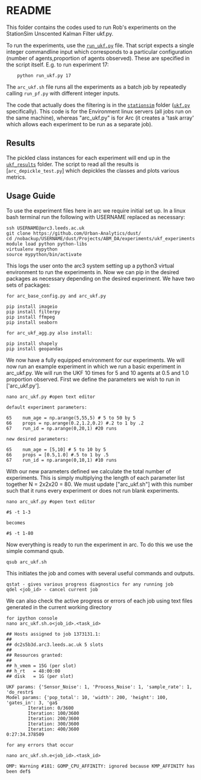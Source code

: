 # README

This folder contains the codes used to run Rob's experiments on the StationSim Unscented Kalman Filter ukf.py.

To run the experiments, use the [`run_ukf.py`](./run_pf.py) file. That script expects a single integer commandline input which corresponds to a particular configuration (number of agents,proportion of agents observed). These are specified in the script itself. E.g. to run experiment 17:

```
	python run_ukf.py 17
```

The `arc_ukf.sh` file runs all the experiments as a batch job by repeatedly calling `run_pf.py` with different integer inputs.

The code that actually does the filtering is in the [`stationsim`](../../stationsim) folder ([`ukf.py`](../../stationsim/particle_filter.py) specifically). This code is for the Environment linux servers (all jobs run on the same machine), whereas "arc_ukf.py" is for Arc (it creates a 'task array' which allows each experiment to be run as a separate job).

## Results

The pickled class instances for each experiment will end up in the [`ukf_results`](./results) folder. The script to read all the results is [`arc_depickle_test.py`] which depickles the classes and plots various metrics. 

## Usage Guide

To use the experiment files here in arc we require initial set up. In a linux bash terminal run the following with USERNAME replaced as necessary:

```
ssh USERNAME@arc3.leeds.ac.uk
git clone https://github.com/Urban-Analytics/dust/
cd /nobackup/USERNAME/dust/Projects/ABM_DA/experiments/ukf_experiments
module load python python-libs
virtualenv mypython
source mypython/bin/activate
```

This logs the user onto the arc3 system setting up a python3 virtual environment to run the experiments in. Now we can pip in the desired packages as necessary depending on the desired experiment. We have two sets of packages:

```
for arc_base_config.py and arc_ukf.py

pip install imageio
pip install filterpy
pip install ffmpeg
pip install seaborn

for arc_ukf_agg.py also install:

pip install shapely
pip install geopandas
```

We now have a fully equipped environment for our experiments. We will now run an example experiment in which we run a basic experiment in arc_ukf.py. We will run the UKF 10 times for 5 and 10 agents at 0.5 and 1.0 proportion observed. First we define the parameters we wish to run in ['arc_ukf.py'].

```
nano arc_ukf.py #open text editor

default experiment parameters:

65    num_age = np.arange(5,55,5) # 5 to 50 by 5
66    props = np.arange(0.2,1.2,0.2) #.2 to 1 by .2
67    run_id = np.arange(0,20,1) #20 runs

new desired parameters:

65    num_age = [5,10] # 5 to 10 by 5
66    props = [0.5,1.0] #.5 to 1 by .5
67    run_id = np.arange(0,10,1) #10 runs
```

With our new parameters defined we calculate the total number of experiments. This is simply multiplying the length of each parameter list together N = 2x2x20 = 80. We must update ["arc_ukf.sh"] with this number such that it runs every experiment or does not run blank experiments.

```
nano arc_ukf.py #open text editor

#$ -t 1-3

becomes

#$ -t 1-80
```

Now everything is ready to run the experiment in arc. To do this we use the simple command qsub.

```
qsub arc_ukf.sh
```

This initiates the job and comes with several useful commands and outputs.

```
qstat - gives various progress diagnostics for any running job
qdel <job_id> - cancel current job
```

We can also check the active progress or errors of each job using text files generated in the current working directory

```
for ipython console
nano arc_ukf.sh.o<job_id>.<task_id>

## Hosts assigned to job 1373131.1:
##
## dc2s5b3d.arc3.leeds.ac.uk 5 slots
##
## Resources granted:
##
## h_vmem = 15G (per slot)
## h_rt   = 48:00:00
## disk   = 1G (per slot)

UKF params: {'Sensor_Noise': 1, 'Process_Noise': 1, 'sample_rate': 1, 'do_restr$
Model params: {'pop_total': 10, 'width': 200, 'height': 100, 'gates_in': 3, 'ga$
        Iteration: 0/3600
        Iteration: 100/3600
        Iteration: 200/3600
        Iteration: 300/3600
        Iteration: 400/3600
0:27:34.378509

for any errors that occur

nano arc_ukf.sh.e<job_id>.<task_id>

OMP: Warning #181: GOMP_CPU_AFFINITY: ignored because KMP_AFFINITY has been def$

```
